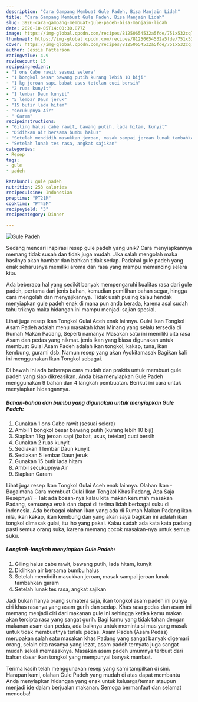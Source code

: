 ```yaml
---
description: "Cara Gampang Membuat Gule Padeh, Bisa Manjain Lidah"
title: "Cara Gampang Membuat Gule Padeh, Bisa Manjain Lidah"
slug: 3926-cara-gampang-membuat-gule-padeh-bisa-manjain-lidah
date: 2020-10-05T14:00:30.877Z
image: https://img-global.cpcdn.com/recipes/81250654532a5fde/751x532cq70/gule-padeh-foto-resep-utama.jpg
thumbnail: https://img-global.cpcdn.com/recipes/81250654532a5fde/751x532cq70/gule-padeh-foto-resep-utama.jpg
cover: https://img-global.cpcdn.com/recipes/81250654532a5fde/751x532cq70/gule-padeh-foto-resep-utama.jpg
author: Jessie Patterson
ratingvalue: 4.9
reviewcount: 15
recipeingredient:
- "1 ons Cabe rawit sesuai selera"
- "1 bongkol besar bawang putih kurang lebih 10 biji"
- "1 kg jeroan sapi babat usus tetelan cuci bersih"
- "2 ruas kunyit"
- "1 lembar Daun kunyit"
- "5 lembar Daun jeruk"
- "15 butir lada hitam"
- "secukupnya Air"
- " Garam"
recipeinstructions:
- "Giling halus cabe rawit, bawang putih, lada hitam, kunyit"
- "Didihkan air bersama bumbu halus"
- "Setelah mendidih masukkan jeroan, masak sampai jeroan lunak tambahkan garam"
- "Setelah lunak tes rasa, angkat sajikan"
categories:
- Resep
tags:
- gule
- padeh

katakunci: gule padeh 
nutrition: 253 calories
recipecuisine: Indonesian
preptime: "PT21M"
cooktime: "PT45M"
recipeyield: "3"
recipecategory: Dinner

---
```



![Gule Padeh](https://img-global.cpcdn.com/recipes/81250654532a5fde/751x532cq70/gule-padeh-foto-resep-utama.jpg)

Sedang mencari inspirasi resep gule padeh yang unik? Cara menyiapkannya memang tidak susah dan tidak juga mudah. Jika salah mengolah maka hasilnya akan hambar dan bahkan tidak sedap. Padahal gule padeh yang enak seharusnya memiliki aroma dan rasa yang mampu memancing selera kita.

Ada beberapa hal yang sedikit banyak mempengaruhi kualitas rasa dari gule padeh, pertama dari jenis bahan, kemudian pemilihan bahan segar, hingga cara mengolah dan menyajikannya. Tidak usah pusing kalau hendak menyiapkan gule padeh enak di mana pun anda berada, karena asal sudah tahu triknya maka hidangan ini mampu menjadi sajian spesial.

Lihat juga resep Ikan Tongkol Gulai Aceh enak lainnya. Gulai Ikan Tongkol Asam Padeh adalah menu masakah khas Minang yang selalu tersedia di Rumah Makan Padang, Seperti namanya Masakan satu ini memiliki cita rasa Asam dan pedas yang nikmat. jenis ikan yang biasa digunakan untuk membuat Gulai Asam Padeh adalah ikan tongkol, kakap, tuna, ikan kembung, gurami dsb. Namun resep yang akan Ayokitamasak Bagikan kali ini menggunakan Ikan Tongkol sebagai.


Di bawah ini ada beberapa cara mudah dan praktis untuk membuat gule padeh yang siap dikreasikan. Anda bisa menyiapkan Gule Padeh menggunakan 9 bahan dan 4 langkah pembuatan. Berikut ini cara untuk menyiapkan hidangannya.

<!--inarticleads1-->

##### Bahan-bahan dan bumbu yang digunakan untuk menyiapkan Gule Padeh:

1. Gunakan 1 ons Cabe rawit (sesuai selera)
1. Ambil 1 bongkol besar bawang putih (kurang lebih 10 biji)
1. Siapkan 1 kg jeroan sapi (babat, usus, tetelan) cuci bersih
1. Gunakan 2 ruas kunyit
1. Sediakan 1 lembar Daun kunyit
1. Sediakan 5 lembar Daun jeruk
1. Gunakan 15 butir lada hitam
1. Ambil secukupnya Air
1. Siapkan  Garam


Lihat juga resep Ikan Tongkol Gulai Aceh enak lainnya. Olahan Ikan - Bagaimana Cara membuat Gulai Ikan Tongkol Khas Padang, Apa Saja Resepnya? - Tak ada bosan-nya kalau kita makan kerumah masakan Padang, semuanya enak dan dapat di terima lidah berbagai suku di indonesia. Ada berbagai olahan ikan yang ada di Rumah Makan Padang ikan nila, ikan kakap, ikan kembung dan yang akan saya bagikan ini adalah ikan tongkol dimasak gulai, itu lho yang pakai. Kalau sudah ada kata kata padang pasti semua orang suka, karena memang cocok masakan-nya untuk semua suku. 

<!--inarticleads2-->

##### Langkah-langkah menyiapkan Gule Padeh:

1. Giling halus cabe rawit, bawang putih, lada hitam, kunyit
1. Didihkan air bersama bumbu halus
1. Setelah mendidih masukkan jeroan, masak sampai jeroan lunak tambahkan garam
1. Setelah lunak tes rasa, angkat sajikan


Jadi bukan hanya orang sumatera saja, ikan tongkol asam padeh ini punya ciri khas rasanya yang asam gurih dan sedap. Khas rasa pedas dan asam ini memang menjadi ciri dari makanan gule ini sehingga ketika kamu makan akan tercipta rasa yang sangat gurih. Bagi kamu yang tidak tahan dengan makanan asam dan pedas, ada baiknya untuk meminta si mas yang masak untuk tidak membuatnya terlalu pedas. Asam Padeh (Asam Pedas) merupakan salah satu masakan khas Padang yang sangat banyak digemari orang, selain cita rasanya yang lezat, asam padeh ternyata juga sangat mudah sekali memasaknya. Masakan asam padeh umumnya terbuat dari bahan dasar ikan tongkol yang mempunyai banyak manfaat. 

Terima kasih telah menggunakan resep yang kami tampilkan di sini. Harapan kami, olahan Gule Padeh yang mudah di atas dapat membantu Anda menyiapkan hidangan yang enak untuk keluarga/teman ataupun menjadi ide dalam berjualan makanan. Semoga bermanfaat dan selamat mencoba!
